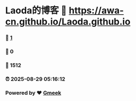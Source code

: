# Laoda的博客 :link: https://awa-cn.github.io/Laoda.github.io 
### :page_facing_up: [1](https://awa-cn.github.io/Laoda.github.io/tag.html) 
### :speech_balloon: 0 
### :hibiscus: 1512 
### :alarm_clock: 2025-08-29 05:16:12 
### Powered by :heart: [Gmeek](https://github.com/Meekdai/Gmeek)
